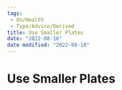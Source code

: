 ```yaml
---
tags:
 - On/Health
 - Type/Advice/Derived
title: Use Smaller Plates
date: "2022-08-18"
date modified: "2022-08-18"
---
```


# Use Smaller Plates
